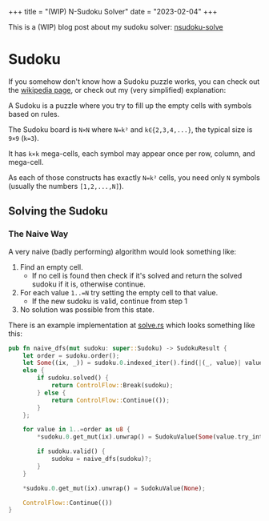 +++
title = "(WIP) N-Sudoku Solver"
date = "2023-02-04"
+++

This is a (WIP) blog post about my sudoku solver:
[nsudoku-solve](https://github.com/jalil-salame/nsudoku-solve)

# Sudoku

If you somehow don't know how a Sudoku puzzle works, you can check out the
[wikipedia page](https://en.wikipedia.org/wiki/Sudoku), or check out my (very
simplified) explanation:

A Sudoku is a puzzle where you try to fill up the empty cells with symbols based
on rules.

The Sudoku board is `N×N` where `N=k²` and `k∈{2,3,4,...}`, the typical size is `9×9`
(`k=3`).

It has `k×k` mega-cells, each symbol may appear once per row, column, and
mega-cell.

As each of those constructs has exactly `N=k²` cells, you need only `N` symbols
(usually the numbers `[1,2,...,N]`).

## Solving the Sudoku

### The Naive Way

A very naive (badly performing) algorithm would look something like:

1. Find an empty cell.
   - If no cell is found then check if it's solved and return the solved sudoku
     if it is, otherwise continue.
2. For each value `1..=N` try setting the empty cell to that value.
   - If the new sudoku is valid, continue from step 1
3. No solution was possible from this state.

There is an example implementation at
[solve.rs](https://github.com/jalil-salame/nsudoku-solve/blob/main/src/sudoku/solve.rs)
which looks something like this:

```rust
pub fn naive_dfs(mut sudoku: super::Sudoku) -> SudokuResult {
    let order = sudoku.order();
    let Some((ix, _)) = sudoku.0.indexed_iter().find(|(_, value)| value.is_none())
    else {
        if sudoku.solved() {
            return ControlFlow::Break(sudoku);
        } else {
            return ControlFlow::Continue(());
        }
    };

    for value in 1..=order as u8 {
        *sudoku.0.get_mut(ix).unwrap() = SudokuValue(Some(value.try_into().unwrap()));

        if sudoku.valid() {
            sudoku = naive_dfs(sudoku)?;
        }
    }

    *sudoku.0.get_mut(ix).unwrap() = SudokuValue(None);

    ControlFlow::Continue(())
}
```
